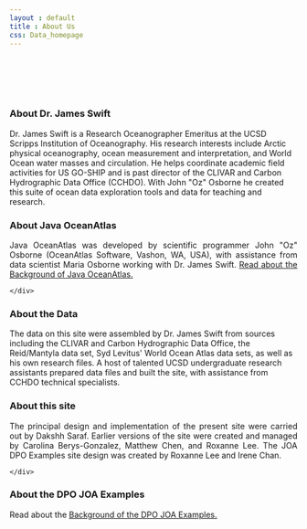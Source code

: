 ```yaml
---
layout : default
title : About Us
css: Data_homepage
---
```


<section id="call-to-action">
  <div class="container wow fadeIn">
    <div class="row">
      <div class="col-lg-9 text-center text-lg-left" style="flex:0 0 100%;max-width:100%">
        <br><br><br><br>
        <h3 class="cta-title">About Dr. James Swift</h3>
        <p class="cta-text">Dr. James Swift is a Research Oceanographer Emeritus at the UCSD Scripps Institution of Oceanography. His research interests include Arctic physical oceanography, ocean measurement and interpretation, and World Ocean water masses and circulation. He helps coordinate academic field activities for US GO-SHIP and is past director of the CLIVAR and Carbon Hydrographic Data Office (CCHDO). With John "Oz" Osborne he created this suite of ocean data exploration tools and data for teaching and research.</p>
      </div>
      </div>
  </div>
</section><!-- #call-to-action -->
<!--==========================
Call To Action Section
============================-->
<section id="call-to-action1">
<section id="call-to-action3">
  <div class="container wow fadeIn">
      <div class="col-lg-9 text-center text-lg-left"  style="flex:0 0 100%;max-width:100%">
        <h3 class="cta-title1">About Java OceanAtlas</h3>
        <p class="cta-text1" style="text-align:justify">Java OceanAtlas was developed by scientific programmer John "Oz" Osborne (OceanAtlas Software, Vashon, WA, USA), with assistance from data scientist Maria Osborne working with Dr. James Swift. <a href="http://joa.ucsd.edu/dpo/dpo_joa_examples/background/backgrounda.html">Read about the Background of Java OceanAtlas.</a></p>
      </div>

    </div>
</section>
</section><!-- #call-to-action -->
<!--==========================
Call To Action Section
============================-->
<section id="call-to-action2">
<section id="call-to-action">
  <div class="container wow fadeIn">
    <div class="row">
      <div class="col-lg-9 text-center text-lg-left" style="flex:0 0 100%;max-width:100%">
        <h3 class="cta-title">About the Data</h3>
        <p class="cta-text">The data on this site were assembled by Dr. James Swift from sources including the CLIVAR and Carbon Hydrographic Data Office, the Reid/Mantyla data set, Syd Levitus' World Ocean Atlas data sets, as well as his own research files. A host of talented UCSD undergraduate research assistants prepared data files and built the site, with assistance from CCHDO technical specialists.</p>
      </div>
    </div>

  </div>
</section>
</section><!-- #call-to-action -->
<!--==========================
  About Us Section
============================-->
<section id="call-to-action1">
<section id="call-to-action3">
  <div class="container wow fadeIn">
      <div class="col-lg-9 text-center text-lg-left"  style="flex:0 0 100%;max-width:100%">
        <h3 class="cta-title1">About this site</h3>
        <p class="cta-text1" style="text-align:justify">The principal design and implementation of the present site were carried out by Dakshh Saraf. Earlier versions of the site were created and managed by Carolina Berys-Gonzalez, Matthew Chen, and Roxanne Lee. The JOA DPO Examples site design was created by Roxanne Lee and Irene Chan.</p>
      </div>

    </div>

</section>
</section><!-- #call-to-action -->
<!--==========================
Call To Action Section
============================-->
<section id="call-to-action2">
<section id="call-to-action">
<div class="container wow fadeIn">
  <div class="row">
    <div class="col-lg-9 text-center text-lg-left" style="flex:0 0 100%;max-width:100%">
      <h3 class="cta-title">About the DPO JOA Examples</h3>
      <p class="cta-text">Read about the <a href="http://joa.ucsd.edu/dpo/dpo_joa_examples/background/index.html"><u>Background of the DPO JOA Examples.</u></a></p>
    </div>
  </div>

</div>
</section>
</section><!-- #call-to-action -->
